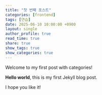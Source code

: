 ```yaml
---
title: "첫 번째 포스트"
categories: [frontend]
tags: [연습]
date: 2025-06-10 10:00:00 +0900
layout: single
author_profile: true
read_time: true
share: true
show_tags: true         
show_categories: true 
---
```


Welcome to my first post with categories!

**Hello world**, this is my first Jekyll blog post.

I hope you like it!
